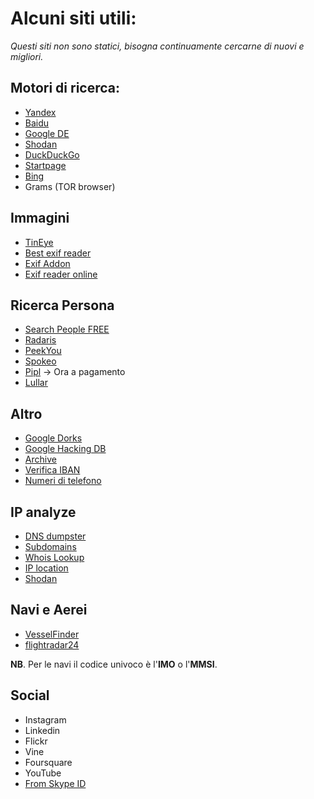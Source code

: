 # Alcuni siti utili:
*Questi siti non sono statici, bisogna continuamente cercarne di nuovi e migliori.*
## Motori di ricerca:
- [Yandex](https://yandex.com/)
- [Baidu](https://www.baidu.com/)
- [Google DE](https://www.google.de)
- [Shodan](https://www.shodan.io/)
- [DuckDuckGo](https://duckduckgo.com/)
- [Startpage](https://www.startpage.com/)
- [Bing](https://www.bing.com/)
- Grams (TOR browser)

## Immagini
- [TinEye](https://tineye.com/)
- [Best exif reader](http://exif.regex.info/exif.cgi)
- [Exif Addon](https://addons.mozilla.org/it/firefox/addon/exif-viewer/)
- [Exif reader online](https://linangdata.com/exif-reader/)

## Ricerca Persona
- [Search People FREE](https://www.searchpeoplefree.com/)
- [Radaris](https://radaris.com/)
- [PeekYou](https://www.peekyou.com/)
- [Spokeo](https://www.spokeo.com/)
- [Pipl](https://www.pipl.com)  -> Ora a pagamento
- [Lullar](https://com.lullar.com/)

## Altro
- [Google Dorks](https://www.searchlaboratory.com/wp-content/uploads/2012/11/searchoperators.pdf)
- [Google Hacking DB](https://www.exploit-db.com/google-hacking-database)
- [Archive](https://archive.org/)
- [Verifica IBAN](https://www.mutuissimo.it/iban.asp)
- [Numeri di telefono](https://www.infobel.com/)

## IP analyze
- [DNS dumpster](https://dnsdumpster.com/)
- [Subdomains](https://crt.sh/)
- [Whois Lookup](https://whois.domaintools.com/)
- [IP location](https://www.infosniper.net/index.php)
- [Shodan](https://www.shodan.io/)

## Navi e Aerei
- [VesselFinder](https://www.vesselfinder.com/)
- [flightradar24](https://www.flightradar24.com/)

**NB**. Per le navi il codice univoco è l'**IMO** o l'**MMSI**.

## Social
- Instagram
- Linkedin
- Flickr
- Vine
- Foursquare
- YouTube
- [From Skype ID](webresolver.com)